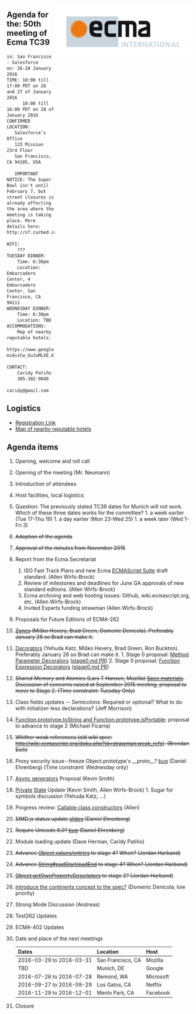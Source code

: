 <img src="../images/Ecma_RVB-003.jpg"
     align="right" alt="" />

## Agenda for the: 50th meeting of Ecma TC39

    in: San Francisco - Salesforce
    on: 26-28 January 2016
    TIME: 10:00 till 17:00 PDT on 26 and 27 of January 2016
          10:00 till 16:00 PDT on 28 of January 2016
    CONFIRMED LOCATION:
       Salesforce’s Office
       123 Mission 23rd Floor
       San Francisco, CA 94105, USA

       IMPORTANT NOTICE: The Super Bowl isn't until February 7, but street closures is already affecting the area where the meeting is taking place. More details here: http://sf.curbed.com/archives/2016/01/22/get_ready_super_bowl_street_closures_start_tomorrow.php

    WIFI:
        ???
    TUESDAY DINNER:
        Time: 6:30pm
        Location: Embarcadero Center, 4 Embarcadero Center, San Francisco, CA 94111
    WEDNESDAY DINNER:
        Time: 6:30pm
        Location: TBD
    ACCOMMODATIONS:
        Map of nearby reputable hotels:
        https://www.google.com/maps/d/edit?mid=zCw_UuJuMLXE.k7jLE43b3qhE&usp=sharing

    CONTACT:
        Caridy Patiño
        305-302-9840
        caridy@gmail.com

## Logistics

- [Registration Link](https://ecma-international.doodle.com/poll/swz9zuggvuzarg6f)
- [Map of nearby reputable hotels](https://www.google.com/maps/d/edit?mid=zCw_UuJuMLXE.k7jLE43b3qhE&usp=sharing)

## Agenda items

1. Opening, welcome and roll call
  1. Opening of the meeting (Mr. Neumann)
  1. Introduction of attendees
  1. Host facilities, local logistics
  1. Question: The previously stated TC39 dates for Munich will not work. Which of these three dates works for the committee?
    1. a week earlier (Tue 17-Thu 19)
    1. a day earlier (Mon 23-Wed 25)
    1. a week later (Wed 1-Fri 3)
1. ~~Adoption of the agenda~~
1. ~~Approval of the minutes from November 2015~~
1. Report from the Ecma Secretariat
    1. ISO Fast Track Plans and new Ecma [ECMAScript Suite](https://members.ecma-international.org/get.php?group=TC39&file=2016_sub_tc39-2016-003.doc) draft standard. (Allen Wirfs-Brock)
    1. Review of milestones and deadlines for June GA approvals of new standard editions. (Allen Wirfs-Brock)
    1. Ecma archiving and web hosting issues: Github, wiki.ecmascript.org, etc. (Allen Wirfs-Brock)
    1. Invited Experts funding strawman (Allen Wirfs-Brock)
1. Proposals for Future Editions of ECMA-262
  1. ~~[Zones](https://docs.google.com/presentation/d/1H3E2ToJ8VHgZS8eS6bRv-vg5OksObj5wv6gyzJJwOK0/edit#slide=id.p) (Miško Hevery, Brad Green, Domenic Denicola). Preferably January 26 so Brad can make it.~~
  1. [Decorators](https://github.com/wycats/javascript-decorators) (Yehuda Katz, Miško Hevery, Brad Green, Ron Buckton). Preferably January 26 so Brad can make it.
    1. Stage 0 proposal: [Method Parameter Decorators](https://goo.gl/r1XT9b) ([stage0.md PR](https://github.com/tc39/ecma262/pull/323))
    2. Stage 0 proposal: [Function Expression Decorators](https://goo.gl/8MmCMG) ([stage0.md PR](https://github.com/tc39/ecma262/pull/324))
  1. ~~Shared Memory and Atomics (Lars T Hansen, Mozilla) [Spec materials](https://github.com/lars-t-hansen/ecmascript_sharedmem).  Discussion of concerns raised at September 2015 meeting, proposal to move to Stage 2. (Time constraint: Tuesday Only)~~
  1. Class fields updates -- Semicolons: Required or optional? What to do with initializer-less declarations? (Jeff Morrison)
  1. [Function.prototype.toString and Function.prototype.isPortable](https://github.com/michaelficarra/Function-prototype-toString-revision): proposal to advance to stage 2 (Michael Ficarra)
  1. ~~Whither weak references (old wiki spec: http://wiki.ecmascript.org/doku.php?id=strawman:weak_refs). (Brendan Eich)~~
  1. Proxy security issue--freeze Object.prototype's \_\_proto\_\_? [bug](https://github.com/tc39/ecma262/issues/272) (Daniel Ehrenberg) (Time constraint: Wednesday only)
  1. [Async generators](https://github.com/zenparsing/async-iteration) Proposal (Kevin Smith)
  1. [Private](https://github.com/zenparsing/es-private-fields) [State](https://github.com/wycats/javascript-private-state) Update (Kevin Smith, Allen Wirfs-Brock)
    1. Sugar for symbols discussion (Yehuda Katz, ...)
  1. Progress review: [Callable class constructors](https://github.com/tc39/ecma262/blob/master/workingdocs/callconstructor.md) (Allen)
  1. ~~SIMD.js status update [slides](https://docs.google.com/presentation/d/1tREM-eLjadnXZogdKXlTWY8XzicXgylI_GlIxxsMNzc/edit)  (Daniel Ehrenberg)~~
  1. ~~Require Unicode 8.0? [bug](https://github.com/tc39/ecma262/pull/300) (Daniel Ehrenberg)~~
  1. Module loading update (Dave Herman, Caridy Patiño)
  1. ~~Advance [Object.values/entries](https://github.com/tc39/proposal-object-values-entries) to stage 4? When? (Jordan Harband)~~
  1. ~~Advance [String#padStart/padEnd](https://github.com/tc39/proposal-string-pad-start-end) to stage 4? When? (Jordan Harband)~~
  1. ~~[Object.getOwnPropertyDescriptors](https://github.com/WebReflection/Object.getOwnPropertyDescriptors) to stage 2? (Jordan Harband)~~
  1. [Introduce the continents concept to the spec?](https://github.com/tc39/ecma262/pull/226/) (Domenic Denicola; low priority)
1. Strong Mode Discussion (Andreas)
1. Test262 Updates
1. ECMA-402 Updates
1. Date and place of the next meetings

    | Dates                    | Location          | Host       |
    |--------------------------|-------------------|------------|
    | 2016-03-29 to 2016-03-31 | San Francisco, CA | Mozilla    |
    | TBD                      | Munich, DE        | Google     |
    | 2016-07-26 to 2016-07-28 | Remond, WA        | Microsoft  |
    | 2016-09-27 to 2016-09-29 | Los Gatos, CA     | Netflix    |
    | 2016-11-29 to 2016-12-01 | Menlo Park, CA    | Facebook   |

1. Closure
